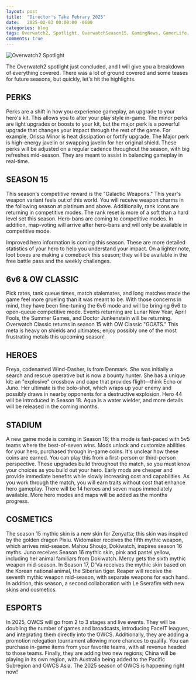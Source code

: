 ```yaml
---
layout: post
title:  "Director's Take Febrary 2025"
date:   2025-02-03 00:00:00 -0600
categories: blog
tags: Overwatch2, Spotlight, OverwatchSeason15, GamingNews, GamerLife, GamingCommunity
comments: true
---
```

![Overwatch2 Spotlight](https://bnetcmsus-a.akamaihd.net/cms/blog_header/l8/L87QFGZJNCSV1739380161755.png)

The Overwatch2 spotlight just concluded, and I will give you a breakdown of everything covered. There was a lot of ground covered and some teases for future seasons, but quickly, let's hit the highlights.

## PERKS

Perks are a shift in how you experience gameplay, an upgrade to your hero's kit. This allows you to alter your play style in-game. The minor perks are light upgrades or boosts to your kit, but the major perk is a powerful upgrade that changes your impact through the rest of the game. For example, Orissa Minor is heat dissipation or fortify upgrade. The Major perk is high-energy javelin or swapping javelin for her original shield. These perks will be adjusted on a regular cadence throughout the season, with big refreshes mid-season. They are meant to assist in balancing gameplay in real-time.

## SEASON 15

This season's competitive reward is the "Galactic Weapons." This year's weapon variant feels out of this world. You will receive weapon charms in the following season at platinum and above. Additionally, rank icons are returning in competitive modes. The rank reset is more of a soft than a hard level set this season. Hero-bans are coming to competitive modes. In addition, map-voting will arrive after hero-bans and will only be available in competitive mode.

Improved hero information is coming this season. These are more detailed statistics of your hero to help you understand your impact. On a lighter note, loot boxes are making a comeback this season; they will be available in the free battle pass and the weekly challenges.

## 6v6 & OW CLASSIC

Pick rates, tank queue times, match stalemates, and long matches made the game feel more grueling than it was meant to be. With those concerns in mind, they have been fine-tuning the 6v6 mode and will be bringing 6v6 to open-queue competitive mode. Events returning are Lunar New Year, April Fools, the Summer Games, and Doctor Junkenstein will be returning. Overwatch Classic returns in season 15  with OW Classic "GOATS." This meta is heavy on shields and ultimates; enjoy possibly one of the most frustrating metals this upcoming season!

## HEROES

Freya, codenamed Wind-Dasher, is from Denmark. She was initially a search and rescue operative but is now a bounty hunter. She has a unique kit: an "explosive" crossbow and cape that provides flight—think Echo or Juno. Her ultimate is the bolo-shot, which wraps up your enemy and possibly draws in nearby opponents for a destructive explosion. Hero 44 will be introduced in Season 18. Aqua is a water wielder, and more details will be released in the coming months.

## STADIUM

A new game mode is coming in Season 16; this mode is fast-paced with 5v5 teams where the best-of-seven wins. Mods unlock and customize abilities for your hero, purchased through in-game coins. It's unclear how these coins are earned. You can play this from a first-person or third-person perspective. These upgrades build throughout the match, so you must know your choices as you build out your hero. Early mods are cheaper and provide immediate benefits while slowly increasing cost and capabilities. As you work through the match, you will earn traits without cost that enhance hero gameplay. There will be 14 heroes and seven maps immediately available. More hero modes and maps will be added as the months progress.

## COSMETICS

The season 15 mythic skin is a new skin for Zenyatta; this skin was inspired by the golden dragon Pixiu. Widomaker receives the fifth mythic weapon, which arrives mid-season. Mahou Shoujo, Dokiwatch, inspires season 16 myths. Juno receives Season 16 mythic skin, pink and pastel yellow, including her animal familiars from Dokiwatch. Mercy gets the sixth mythic weapon mid-season. In Season 17, D'Va receives the mythic skin based on the Korean national animal, the Siberian tiger. Reaper will receive the seventh mythic weapon mid-season, with separate weapons for each hand. In addition, this season, a second collaboration with Le Sserafim with new skins and cosmetics.

## ESPORTS

In 2025, OWCS will go from 2 to 3 stages and live events. They will be doubling the number of games and broadcasts, introducing FaceIT leagues, and integrating them directly into the OWCS. Additionally, they are adding a promotion relegation tournament allowing more chances to qualify. You can purchase in-game items from your favorite teams, with all revenue headed to those teams. Finally, they are adding two new regions; China will be playing in its own region, with Australia being added to the Pacific Subregion and OWCS Asia. The 2025 season of OWCS is happening right now!
